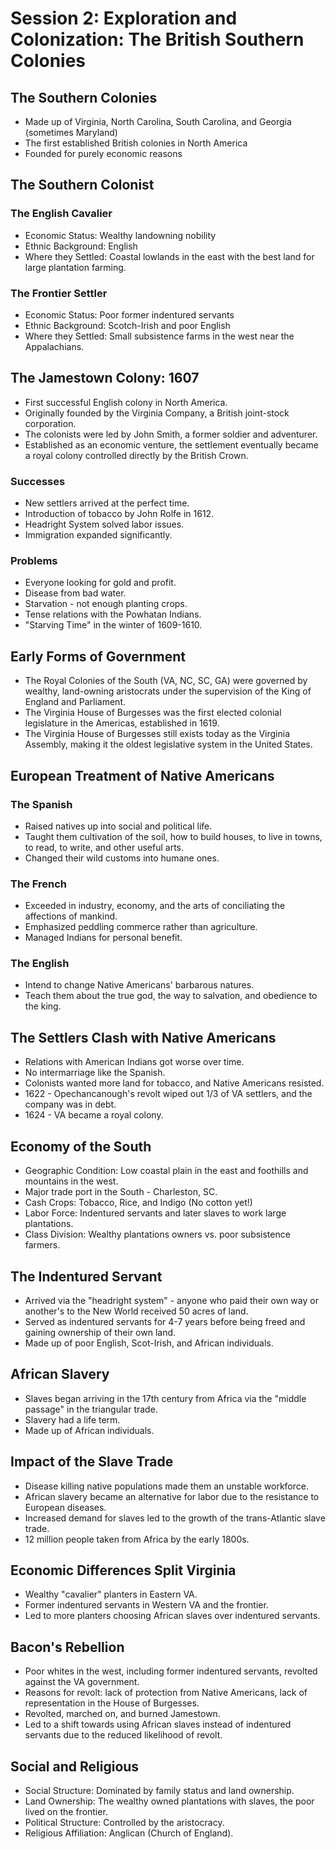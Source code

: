 # Session 2: Exploration and Colonization: The British Southern Colonies

## The Southern Colonies
- Made up of Virginia, North Carolina, South Carolina, and Georgia (sometimes Maryland)
- The first established British colonies in North America
- Founded for purely economic reasons

## The Southern Colonist
### The English Cavalier
- Economic Status: Wealthy landowning nobility
- Ethnic Background: English
- Where they Settled: Coastal lowlands in the east with the best land for large plantation farming.

### The Frontier Settler
- Economic Status: Poor former indentured servants
- Ethnic Background: Scotch-Irish and poor English
- Where they Settled: Small subsistence farms in the west near the Appalachians.

## The Jamestown Colony: 1607
- First successful English colony in North America.
- Originally founded by the Virginia Company, a British joint-stock corporation.
- The colonists were led by John Smith, a former soldier and adventurer.
- Established as an economic venture, the settlement eventually became a royal colony controlled directly by the British Crown.

### Successes
- New settlers arrived at the perfect time.
- Introduction of tobacco by John Rolfe in 1612.
- Headright System solved labor issues.
- Immigration expanded significantly.

### Problems
- Everyone looking for gold and profit.
- Disease from bad water.
- Starvation - not enough planting crops.
- Tense relations with the Powhatan Indians.
- "Starving Time" in the winter of 1609-1610.

## Early Forms of Government
- The Royal Colonies of the South (VA, NC, SC, GA) were governed by wealthy, land-owning aristocrats under the supervision of the King of England and Parliament.
- The Virginia House of Burgesses was the first elected colonial legislature in the Americas, established in 1619.
- The Virginia House of Burgesses still exists today as the Virginia Assembly, making it the oldest legislative system in the United States.

## European Treatment of Native Americans
### The Spanish
- Raised natives up into social and political life.
- Taught them cultivation of the soil, how to build houses, to live in towns, to read, to write, and other useful arts.
- Changed their wild customs into humane ones.

### The French
- Exceeded in industry, economy, and the arts of conciliating the affections of mankind.
- Emphasized peddling commerce rather than agriculture.
- Managed Indians for personal benefit.

### The English
- Intend to change Native Americans' barbarous natures.
- Teach them about the true god, the way to salvation, and obedience to the king.

## The Settlers Clash with Native Americans
- Relations with American Indians got worse over time.
- No intermarriage like the Spanish.
- Colonists wanted more land for tobacco, and Native Americans resisted.
- 1622 - Opechancanough's revolt wiped out 1/3 of VA settlers, and the company was in debt.
- 1624 - VA became a royal colony.

## Economy of the South
- Geographic Condition: Low coastal plain in the east and foothills and mountains in the west.
- Major trade port in the South - Charleston, SC.
- Cash Crops: Tobacco, Rice, and Indigo (No cotton yet!)
- Labor Force: Indentured servants and later slaves to work large plantations.
- Class Division: Wealthy plantations owners vs. poor subsistence farmers.

## The Indentured Servant
- Arrived via the "headright system" - anyone who paid their own way or another's to the New World received 50 acres of land.
- Served as indentured servants for 4-7 years before being freed and gaining ownership of their own land.
- Made up of poor English, Scot-Irish, and African individuals.

## African Slavery
- Slaves began arriving in the 17th century from Africa via the "middle passage" in the triangular trade.
- Slavery had a life term.
- Made up of African individuals.

## Impact of the Slave Trade
- Disease killing native populations made them an unstable workforce.
- African slavery became an alternative for labor due to the resistance to European diseases.
- Increased demand for slaves led to the growth of the trans-Atlantic slave trade.
- 12 million people taken from Africa by the early 1800s.

## Economic Differences Split Virginia
- Wealthy "cavalier" planters in Eastern VA.
- Former indentured servants in Western VA and the frontier.
- Led to more planters choosing African slaves over indentured servants.

## Bacon's Rebellion
- Poor whites in the west, including former indentured servants, revolted against the VA government.
- Reasons for revolt: lack of protection from Native Americans, lack of representation in the House of Burgesses.
- Revolted, marched on, and burned Jamestown.
- Led to a shift towards using African slaves instead of indentured servants due to the reduced likelihood of revolt.

## Social and Religious
- Social Structure: Dominated by family status and land ownership.
- Land Ownership: The wealthy owned plantations with slaves, the poor lived on the frontier.
- Political Structure: Controlled by the aristocracy.
- Religious Affiliation: Anglican (Church of England).